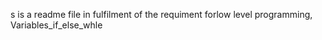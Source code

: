 s is a readme file in fulfilment of the requiment forlow level programming, Variables_if_else_whle

